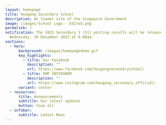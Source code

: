 ```yaml
---
layout: homepage
title: Hougang Secondary School
description: An Isomer site of the Singapore Government
image: /images/School Logo - Edited.png
permalink: /
notification: The 2023 Secondary 1 (S1) posting results will be released on
  Wednesday, 20 December 2023 at 9.00am.
sections:
  - hero:
      background: /images/homepagedemo.gif
      key_highlights:
        - title: Our Facebook
          description: ""
          url: https://www.facebook.com/hougangsecondaryschool/
        - title: OUR INSTAGRAM
          description: ""
          url: https://www.instagram.com/hougang_secondary_official/
      variant: center
  - resources:
      title: Announcements
      subtitle: Our latest updates
      button: View all
  - infobar:
      subtitle: Latest News
---
```

